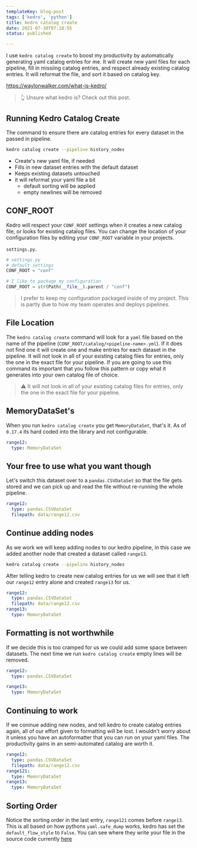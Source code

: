 ```yaml
---
templateKey: blog-post
tags: ['kedro', 'python']
title: kedro catalog create
date: 2021-07-30T07:18:55
status: published

---
```


I use `kedro catalog create` to boost my productivity by automatically
generating yaml catalog entries for me.  It will create new yaml files for each
pipeline, fill in missiing catalog entries, and respect already existing
catalog entries.  It will reformat the file, and sort it based on catalog key.

https://waylonwalker.com/what-is-kedro/

> 👆 Unsure what kedro is?  Check out this post.


## Running Kedro Catalog Create

The command to ensure there are catalog entries for every dataset in the passed
in pipeline.

``` bash
kedro catalog create --pipeline history_nodes
```

* Create's new yaml file, if needed
* Fills in new dataset entries with the default dataset
* Keeps existing datasets untouched
* it will reformat your yaml file a bit
    * default sorting will be applied
    * empty newlines will be removed

## CONF_ROOT

Kedro will respect your `CONF_ROOT` settings when it creates a new catalog
file, or looks for existing catalog files.  You can change the location of your
configuration files by editing your `CONF_ROOT` variable in your projects.  

`settings.py`.
``` python
# settings.py
# default settings
CONF_ROOT = "conf"

# I like to package my configuration
CONF_ROOT = str(Path(__file__).parent / "conf")
```

> I prefer to keep my configuration packaged inside of my project.  This is
> partly due to how my team operates and deploys pipelines.
 

## File Location

The `kedro catalog create` command will look for a `yaml` file based on the
name of the pipeline (`CONF_ROOT/catalog/<pipeline-name>.yml`).  If it does not
find one it will create one and make entries for each dataset in the pipeline.
It will not look in all of your existing catalog files for entries, only the
one in the exact file for your pipeline.  If you are going to use this command
its important that you follow this pattern or copy what it generates into your
own catalog file of choice.

> ⚠️ It will not look in all of your existing catalog files for entries, only the
one in the exact file for your pipeline.

## MemoryDataSet's

When you run `kedro catalog create` you get `MemoryDataSet`, that's it.  As of
`0.17.4` its hard coded into the library and not configurable.

``` yaml
range12:
  type: MemoryDataSet
```

## Your free to use what you want though

Let's switch this dataset over to a `pandas.CSVDataSet` so that the file gets
stored and we can pick up  and read the file without re-running the whole
pipeline.

``` yaml
range12:
  type: pandas.CSVDataSet
  filepath: data/range12.csv
```

## Continue adding nodes

As we work we will keep adding nodes to our kedro pipeline, in this case we
added another node that created a dataset called `range13`.  

``` bash
kedro catalog create --pipeline history_nodes
```

After telling kedro to create new catalog entries for us we will see that it
left our `range12` entry alone and created `range13` for us.

``` yaml
range12:
  type: pandas.CSVDataSet
  filepath: data/range12.csv
range13:
  type: MemoryDataSet
```

## Formatting is not worthwhile

If we decide this is too cramped for us we could add some space between
datasets.  The next time we run `kedro catalog create` empty lines will be
removed.

``` yaml
range12:
  type: pandas.CSVDataSet

range13:
  type: MemoryDataSet
```

## Continuing to work

If we coninue adding new nodes, and tell kedro to create catalog entries again,
all of our effort given to formatting will be lost.  I wouldn't worry about it
unless you have an autoformatter that you can run on your yaml files.  The
productivity gains in an semi-automated catalog are worth it.

``` yaml
range12:
  type: pandas.CSVDataSet
  filepath: data/range12.csv
range121:
  type: MemoryDataSet
range13:
  type: MemoryDataSet
```

## Sorting Order

Notice the sorting order in the last entry, `range121` comes before `range13`.
This is all based on how pythons `yaml.safe_dump` works, kedro has set the
`default_flow_style` to `False`.  You can see where they write your file in the
source code currently
[here](https://github.com/quantumblacklabs/kedro/blob/master/kedro/framework/cli/catalog.py#L202) 


